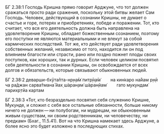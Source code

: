БГ 2.38:1	Господь Кришна прямо говорит Арджуне, что тот должен сражаться просто ради сражения, поскольку этой битвы желает Сам Господь. Человек, действующий в сознании Кришны, не думает о счастье и горе, потерях и приобретениях, победе и поражении. Тот, кто считает, что вся его деятельность должна быть направлена на удовлетворение Кришны, обладает божественным сознанием, поэтому его поступки не являются материальными и не влекут за собой кармических последствий. Тот же, кто действует ради удовлетворения собственных желаний, независимо от того, находится ли он под влиянием благости или страсти, рано или поздно пожнет плоды своих поступков, как хороших, так и дурных. Если человек целиком посвятил себя деятельности в сознании Кришны, он освобождается от всех долгов и обязательств, которые связывают обыкновенных людей.

БГ 2.38:2	деварши-бхӯта̄пта-нр̣н̣а̄м̇ питр̣̄н̣а̄м̇   на кин̇каро на̄йам р̣н̣ӣ ча ра̄джан сарва̄тмана̄ йах̣ ш́аран̣ам̇ ш́аран̣йам̇   гато мукундам̇ парихр̣тйа картам

БГ 2.38:3	«Тот, кто безраздельно посвятил себя служению Кришне, Мукунде, и сложил с себя все остальные обязанности, больше никому ничего не должен — ни полубогам, ни мудрецам, ни обыкновенным живым существам, ни своим родственникам, ни человечеству, ни предкам» (Бхаг., 11.5.41). Вот на что Кришна намекает здесь Арджуне, а более ясно это будет изложено в последующих стихах.